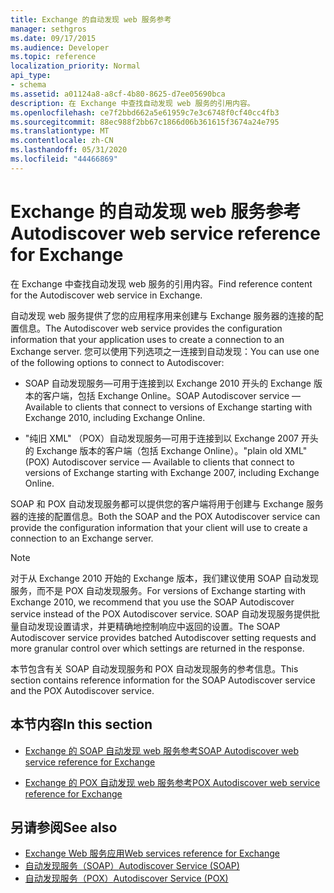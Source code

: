 ```yaml
---
title: Exchange 的自动发现 web 服务参考
manager: sethgros
ms.date: 09/17/2015
ms.audience: Developer
ms.topic: reference
localization_priority: Normal
api_type:
- schema
ms.assetid: a01124a8-a8cf-4b80-8625-d7ee05690bca
description: 在 Exchange 中查找自动发现 web 服务的引用内容。
ms.openlocfilehash: ce7f2bbd662a5e61959c7e3c6748f0cf40cc4fb3
ms.sourcegitcommit: 88ec988f2bb67c1866d06b361615f3674a24e795
ms.translationtype: MT
ms.contentlocale: zh-CN
ms.lasthandoff: 05/31/2020
ms.locfileid: "44466869"
---
```

# <a name="autodiscover-web-service-reference-for-exchange"></a><span data-ttu-id="e548b-103">Exchange 的自动发现 web 服务参考</span><span class="sxs-lookup"><span data-stu-id="e548b-103">Autodiscover web service reference for Exchange</span></span>

<span data-ttu-id="e548b-104">在 Exchange 中查找自动发现 web 服务的引用内容。</span><span class="sxs-lookup"><span data-stu-id="e548b-104">Find reference content for the Autodiscover web service in Exchange.</span></span>
  
<span data-ttu-id="e548b-105">自动发现 web 服务提供了您的应用程序用来创建与 Exchange 服务器的连接的配置信息。</span><span class="sxs-lookup"><span data-stu-id="e548b-105">The Autodiscover web service provides the configuration information that your application uses to create a connection to an Exchange server.</span></span> <span data-ttu-id="e548b-106">您可以使用下列选项之一连接到自动发现：</span><span class="sxs-lookup"><span data-stu-id="e548b-106">You can use one of the following options to connect to Autodiscover:</span></span>
  
- <span data-ttu-id="e548b-107">SOAP 自动发现服务—可用于连接到以 Exchange 2010 开头的 Exchange 版本的客户端，包括 Exchange Online。</span><span class="sxs-lookup"><span data-stu-id="e548b-107">SOAP Autodiscover service —Available to clients that connect to versions of Exchange starting with Exchange 2010, including Exchange Online.</span></span>
    
- <span data-ttu-id="e548b-108">"纯旧 XML" （POX）自动发现服务—可用于连接到以 Exchange 2007 开头的 Exchange 版本的客户端（包括 Exchange Online）。</span><span class="sxs-lookup"><span data-stu-id="e548b-108">"plain old XML" (POX) Autodiscover service — Available to clients that connect to versions of Exchange starting with Exchange 2007, including Exchange Online.</span></span> 
    
<span data-ttu-id="e548b-109">SOAP 和 POX 自动发现服务都可以提供您的客户端将用于创建与 Exchange 服务器的连接的配置信息。</span><span class="sxs-lookup"><span data-stu-id="e548b-109">Both the SOAP and the POX Autodiscover service can provide the configuration information that your client will use to create a connection to an Exchange server.</span></span>
  
> [!NOTE]
> <span data-ttu-id="e548b-110">对于从 Exchange 2010 开始的 Exchange 版本，我们建议使用 SOAP 自动发现服务，而不是 POX 自动发现服务。</span><span class="sxs-lookup"><span data-stu-id="e548b-110">For versions of Exchange starting with Exchange 2010, we recommend that you use the SOAP Autodiscover service instead of the POX Autodiscover service.</span></span> <span data-ttu-id="e548b-111">SOAP 自动发现服务提供批量自动发现设置请求，并更精确地控制响应中返回的设置。</span><span class="sxs-lookup"><span data-stu-id="e548b-111">The SOAP Autodiscover service provides batched Autodiscover setting requests and more granular control over which settings are returned in the response.</span></span> 
  
<span data-ttu-id="e548b-112">本节包含有关 SOAP 自动发现服务和 POX 自动发现服务的参考信息。</span><span class="sxs-lookup"><span data-stu-id="e548b-112">This section contains reference information for the SOAP Autodiscover service and the POX Autodiscover service.</span></span>
  
## <a name="in-this-section"></a><span data-ttu-id="e548b-113">本节内容</span><span class="sxs-lookup"><span data-stu-id="e548b-113">In this section</span></span>
<span data-ttu-id="e548b-114"><a name="bk_InThisSection"> </a></span><span class="sxs-lookup"><span data-stu-id="e548b-114"><a name="bk_InThisSection"> </a></span></span>

- [<span data-ttu-id="e548b-115">Exchange 的 SOAP 自动发现 web 服务参考</span><span class="sxs-lookup"><span data-stu-id="e548b-115">SOAP Autodiscover web service reference for Exchange</span></span>](soap-autodiscover-web-service-reference-for-exchange.md)
    
- [<span data-ttu-id="e548b-116">Exchange 的 POX 自动发现 web 服务参考</span><span class="sxs-lookup"><span data-stu-id="e548b-116">POX Autodiscover web service reference for Exchange</span></span>](pox-autodiscover-web-service-reference-for-exchange.md)
    
## <a name="see-also"></a><span data-ttu-id="e548b-117">另请参阅</span><span class="sxs-lookup"><span data-stu-id="e548b-117">See also</span></span>

- [<span data-ttu-id="e548b-118">Exchange Web 服务应用</span><span class="sxs-lookup"><span data-stu-id="e548b-118">Web services reference for Exchange</span></span>](web-services-reference-for-exchange.md)
- [<span data-ttu-id="e548b-119">自动发现服务（SOAP）</span><span class="sxs-lookup"><span data-stu-id="e548b-119">Autodiscover Service (SOAP)</span></span>](https://msdn.microsoft.com/library/e24d1a1f-0d20-4bd9-ae4c-9112ecacea78%28Office.15%29.aspx)
- [<span data-ttu-id="e548b-120">自动发现服务（POX）</span><span class="sxs-lookup"><span data-stu-id="e548b-120">Autodiscover Service (POX)</span></span>](https://msdn.microsoft.com/library/13c54de3-a91c-4424-8732-99dd8f2162ec%28Office.15%29.aspx)
    

